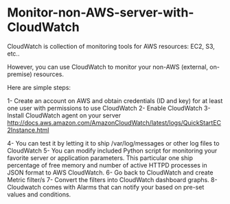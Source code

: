 # Monitor-non-AWS-server-with-CloudWatch

CloudWatch is collection of monitoring tools for AWS resources: EC2, S3, etc.. 

However, you can use CloudWatch to monitor your non-AWS (external, on-premise) resources. 

Here are simple steps: 

1- Create an account on AWS and obtain credentials (ID and key) for at least one user with permissions to use CloudWatch
2- Enable CloudWatch 
3- Install CloudWatch agent on your server 
   http://docs.aws.amazon.com/AmazonCloudWatch/latest/logs/QuickStartEC2Instance.html

4- You can test it by letting it to ship /var/log/messages or other log files to CloudWatch
5- You can modify included Python script for monitoring your favorite server or application parameters. This particular one ship percentage of free memory and number of active HTTPD processes in JSON format to AWS CloudWatch. 
6- Go back to CloudWatch and create Metric filter/s
7- Convert the filters into CloudWatch dashboard graphs. 
8- Cloudwatch comes with Alarms that can notify your based on pre-set values and conditions.

